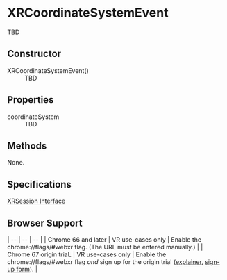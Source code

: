 # XRCoordinateSystemEvent

TBD

## Constructor

<dl>
  <dt>XRCoordinateSystemEvent()</dt>
  <dd>TBD</dd>
</dl>

## Properties

<dl>
  <dt>coordinateSystem</dt>
  <dd>TBD</dd>
</dl>

## Methods

None.

## Specifications

[XRSession Interface](https://immersive-web.github.io/webxr/spec/latest/#xrcoordinatesystemevent-interface)

## Browser Support

| -- | -- | -- |
| Chrome 66 and later | VR use-cases only | Enable the chrome://flags/#webxr flag. (The URL must be entered manually.) |
| Chrome 67 origin triaL | VR use-cases only | Enable the chrome://flags/#webxr flag *and* sign up for the origin trial ([explainer](https://github.com/GoogleChrome/OriginTrials/blob/gh-pages/developer-guide.md), [sign-up form](http://bit.ly/OriginTrialSignup)). |
